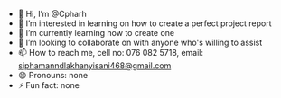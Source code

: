 - 👋 Hi, I’m @Cpharh
- 👀 I’m interested in learning on how to create a perfect project report
- 🌱 I’m currently learning how to create one
- 💞️ I’m looking to collaborate on with anyone who's willing to assist
- 📫 How to reach me, cell no: 076 082 5718, email: siphamanndlakhanyisani468@gmail.com
- 😄 Pronouns: none
- ⚡ Fun fact: none

<!---
Cpharh/Cpharh is a ✨ special ✨ repository because its `README.md` (this file) appears on your GitHub profile.
You can click the Preview link to take a look at your changes.
--->
